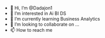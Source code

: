 - 👋 Hi, I’m @Dadajon1
- 👀 I’m interested in Ai BI DS
- 🌱 I’m currently learning Business Analytics
- 💞️ I’m looking to collaborate on ...
- 📫 How to reach me  

<!---
Dadajon1/Dadajon1 is a ✨ special ✨ repository because its `README.md` (this file) appears on your GitHub profile.
You can click the Preview link to take a look at your changes.
--->
